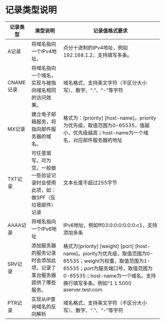 # 记录类型说明

| 记录类型 | 类型说明 | 记录值格式要求 |
| --- | --- | --- |
| A记录 | 将域名指向一个IPv4地址。 | 点分十进制的IPv4地址，例如192.168.1.2，支持填写多条。|
| CNAME记录 | 将域名指向一个域名，实现与被指向域名相同的访问效果。| 域名格式，支持英文字符（不区分大小写）、数字、“.”、“-”等字符 |
| MX记录 | 建立电子邮箱服务，将指向邮件服务器的域名。 | 格式为：[priority] [host-name]。priority为优先级，取值范围为0-65535，值越小，优先级越高；host-name为一个域名，对应邮件服务器的地址 |
| TXT记录 | 可任意填写，可为空。一般做一些验证记录时会使用此项，如：做SPF（反垃圾邮件）记录 | 文本长度不超过255字节 |
| AAAA记录 | 将域名指向一个IPv6地址 | IPv6地址，例如ff03:0:0:0:0:0:0:c1，支持添加多条 |
| SRV记录 | 添加服务器的服务记录时会添加此项，记录了某台服务器提供了哪些服务。| 格式为[priority] [weight] [port] [host-name]。piority为优先级，取值范围为0-65535；weight为权重，取值范围为1-65535；port为服务端口号，取值范围为0-65535；host-name为一个域名。支持换行填写多条。例如“1 1 5000 aserver.test.com |
| PTR记录 | 实现从IP查询域名的反向解析 | 域名格式，支持英文字符（不区分大小写）、数字、“.”、“-”等字符 |
